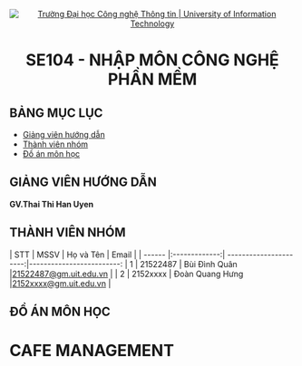 <p align="center">
  <a href="https://www.uit.edu.vn/" title="Trường Đại học Công nghệ Thông tin" style="border: 5;">
    <img src="https://i.imgur.com/WmMnSRt.png" alt="Trường Đại học Công nghệ Thông tin | University of Information Technology">
  </a>
</p>

<!-- Title -->
<h1 align="center"><b>SE104 - NHẬP MÔN CÔNG NGHỆ PHẦN MỀM</b></h1>



## BẢNG MỤC LỤC
* [ Giảng viên hướng dẫn](#giangvien)
* [ Thành viên nhóm](#thanhvien)
* [ Đồ án môn học](#doan)
## GIẢNG VIÊN HƯỚNG DẪN
<a name="giangvien"></a>
**GV.Thai Thi Han Uyen**

## THÀNH VIÊN NHÓM
<a name="thanhvien"></a>
| STT    | MSSV          | Họ và Tên               | Email                   |
| ------ |:-------------:| ----------------------:|-------------------------:
| 1      | 21522487      | Bùi Đình Quân         |21522487@gm.uit.edu.vn   |
| 2      | 2152xxxx      | Đoàn Quang Hưng          |2152xxxx@gm.uit.edu.vn   |
## ĐỒ ÁN MÔN HỌC
<a name="doan"></a>
# CAFE MANAGEMENT
